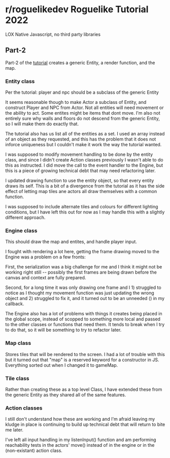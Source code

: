 # r/roguelikedev Roguelike Tutorial 2022
LOX
Native Javascript, no third party libraries

##  Part-2
Part-2 of the [tutorial](https://rogueliketutorials.com/tutorials/tcod/v2/part-2/) creates a generic Entity, a render function, and the map.

### Entity class
Per the tutorial: player and npc should be a subclass of the generic Entity

It seems reasonable though to make Actor a subclass of Entity, and construct Player and NPC from Actor.  Not all entities will need movement or the ability to act.  Some entites might be items that dont move.  I'm also not entirely sure why walls and floors do not descend from the generic Entity, so I will make them do exactly that.

The tutorial also has us list all of the entities as a set.  I used an array instead of an object as they requested, and this has the problem that it does not inforce uniqueness but I couldn't make it work the way the tutorial wanted.

I was supposed to modify movement handling to be done by the entity class, and since I didn't create Action classes previously I wasn't able to do this as instructed.  I did move the call to the event handler to the Engine, but this is a piece of growing technical debt that may need refactoring later.

I updated drawing function to use the entity object, so that every entity draws its self.  This is a bit of a divergence from the tutorial as it has the side effect of letting map tiles ane actors all draw themselves with a common function.

I was supposed to include alternate tiles and colours for different lighting conditions, but I have left this out for now as I may handle this with a slightly different approach.

### Engine class
This should draw the map and entites, and handle player input.

I fought with rendering a lot here, getting the frame drawing moved to the Engine was a problem on a few fronts:

First, the serialization was a big challenge for me and I think it might not be working right still -- possibly the first frames are being drawn before the canvas and context are fully prepared.  

Second, for a long time it was only drawing one frame and I 1) struggled to notice as I thought my movement function was just updating the wrong object and 2) struggled to fix it, and it turned out to be an unneeded () in my callback.

The Engine also has a lot of problems with things it creates being placed in the global scope, instead of scopped to something more local and passed to the other classes or functions that need them.  It tends to break when I try to do that, so it will be something to try to refactor later.

### Map class
Stores tiles that will be rendered to the screen.  I had a lot of trouble with this but it turned out that "map" is a reserved keyword for a constructor in JS.  Everything sorted out when I changed it to gameMap.

### Tile class
Rather than creating these as a top level Class, I have extended these from the generic Entity as they shared all of the same features.

### Action classes
I still don't understand how these are working and I'm afraid leaving my kludge in place is continuing to build up technical debt that will return to bite me later.

I've left all input handling in my listenInput() function and am performing reachability tests in the actors' move() instead of in the engine or in the (non-existant) action class.

